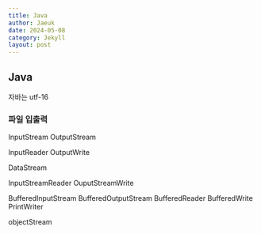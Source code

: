```yaml
---
title: Java
author: Jaeuk
date: 2024-05-08
category: Jekyll
layout: post
---
```


Java
-------------
자바는 utf-16
### 파일 입출력
InputStream
OutputStream   

InputReader
OutputWrite   

DataStream   

InputStreamReader
OuputStreamWrite   

BufferedInputStream
BufferedOutputStream
BufferedReader
BufferedWrite
PrintWriter   

objectStream

